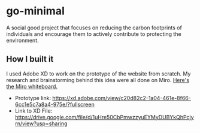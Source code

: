 # go-minimal

A social good project that focuses on reducing the carbon footprints of individuals and encourage them to actively contribute to protecting the environment.

## How I built it

I used Adobe XD to work on the prototype of the website from scratch. My research and brainstorming behind this idea were all done on Miro. [Here's the Miro whiteboard.]()

- Prototype link: https://xd.adobe.com/view/c20d82c2-1a04-461e-8f66-6cc1e5c7a8a4-975e/?fullscreen
- Link to XD File: https://drive.google.com/file/d/1uHre50CbPmwzzyuEYMyDUBYkQhPcjyrn/view?usp=sharing

